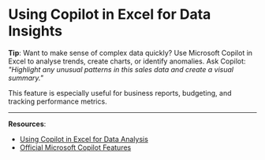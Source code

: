 # Using Copilot in Excel for Data Insights

**Tip**: Want to make sense of complex data quickly? Use Microsoft Copilot in Excel to analyse trends, create charts, or identify anomalies. Ask Copilot:  
*"Highlight any unusual patterns in this sales data and create a visual summary."*

This feature is especially useful for business reports, budgeting, and tracking performance metrics.

---

**Resources**:
- [Using Copilot in Excel for Data Analysis](https://www.microsoft.com/en-us/microsoft-365/excel)  
- [Official Microsoft Copilot Features](https://www.microsoft.com/en-us/microsoft-365/copilot)
